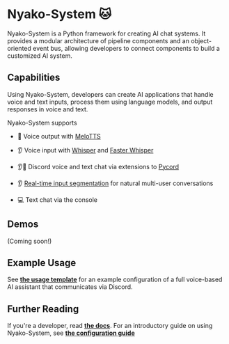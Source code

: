 # Nyako-System 🐱

Nyako-System is a Python framework for creating AI chat systems. It provides a modular architecture of pipeline components and an object-oriented event bus, allowing developers to connect components to build a customized AI system.

## Capabilities

Using Nyako-System, developers can create AI applications that handle voice and text inputs, process them using language models, and output responses in voice and text.

Nyako-System supports
- 💬 Voice output with [MeloTTS](https://github.com/myshell-ai/MeloTTS)
- 👂 Voice input with [Whisper](https://github.com/openai/whisper) and [Faster Whisper](https://github.com/SYSTRAN/faster-whisper)
- 👂💬 Discord voice and text chat via extensions to [Pycord](https://github.com/Pycord-Development/pycord)


- 👂 [Real-time input segmentation](/pipesys/processors/RealtimeMessageChunker.py) for natural multi-user conversations
- 💻 Text chat via the console

## Demos

(Coming soon!)

## Example Usage

See **[the usage template](usage_template.py)** for an example configuration of a full voice-based AI assistant that communicates via Discord.

## Further Reading

If you're a developer, read **[the docs](docs)**. For an introductory guide on using Nyako-System, see **[the configuration guide](docs/CONFIGURING.md)**
